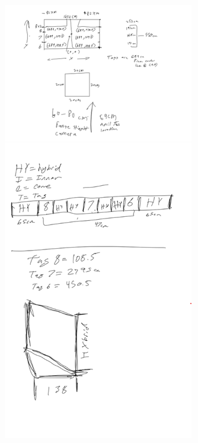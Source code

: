 ![Diagram1](https://raw.githubusercontent.com/firebears-frc/2023Vision/main/imgs/VisionDiagram1.png)
![Diagram2](https://raw.githubusercontent.com/firebears-frc/2023Vision/main/imgs/VisionDiagram2.png)